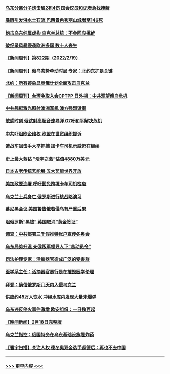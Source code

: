 #### [乌东分离分子炮击酿2死4伤 国会议员和记者急找掩蔽](../pages/prog202/a103352730.md?t=02201501) 
#### [暴雨引发洪水土石流 巴西景色秀丽山城增至146死](../pages/prog202/a103352698.md?t=02201501) 
#### [炮击乌东纯属虚构 乌克兰总统：不会回应挑衅](../pages/prog202/a103352694.md?t=02201501) 
#### [破纪录风暴侵袭欧洲多国 数十人丧生](../pages/prog202/a103352481.md?t=02201501) 
#### [【新闻周刊】第822期（2022/2/19）](../pages/prog202/a103352589.md?t=02201501) 
#### [【新闻周刊】俄乌态势牵动时局 专家：北约东扩是关键](../pages/prog202/a103352573.md?t=02201501) 
#### [北约：所有迹象显示俄计划全面攻击乌克兰](../pages/prog202/a103352566.md?t=02201501) 
#### [【新闻周刊】台湾争取入会CPTPP 日外相：中共观望俄乌危机](../pages/prog202/a103352562.md?t=02201501) 
#### [中共舰艇激光照射澳洲军机 澳方强烈谴责](../pages/prog202/a103352473.md?t=02201501) 
#### [敏感时刻 俄试射高超音速导弹 G7吁和平解决危机](../pages/prog202/a103352477.md?t=02201501) 
#### [中共吓阻欧企维权 欧盟在世贸组织提诉](../pages/prog202/a103352447.md?t=02201501) 
#### [遭战车狙击手大举抓捕 加卡车司机示威仍在继续](../pages/prog202/a103352394.md?t=02201501) 
#### [史上最大蓝钻 “浩宇之蓝”估值4880万美元](../pages/prog202/a103352001.md?t=02201501) 
#### [日本古老传统艺能展  五大艺能世界开放](../pages/prog202/a103352359.md?t=02201501) 
#### [美加政要连署 呼吁豁免跨境卡车司机检疫](../pages/prog202/a103350741.md?t=02201501) 
#### [乌克兰士兵身亡 俄罗斯进行核战略演习](../pages/prog202/a103352247.md?t=02201501) 
#### [慕尼黑会议 美国警告俄若侵乌有严重后果](../pages/prog202/a103352232.md?t=02201501) 
#### [阻俄罗斯“黑钱” 英国取消“黄金签证”](../pages/prog202/a103352090.md?t=02201501) 
#### [调查：中共部署三千假推特账户宣传冬奥会](../pages/prog202/a103352082.md?t=02201501) 
#### [乌东局势升温 亲俄叛军领导人下“总动员令”](../pages/prog202/a103352071.md?t=02201501) 
#### [司法护理专家：活摘器官造成广泛的受害群](../pages/prog202/a103351930.md?t=02201501) 
#### [医学系主任：活摘器官暴行是在摧毁医学伦理](../pages/prog202/a103351918.md?t=02201501) 
#### [拜登：确信俄罗斯几天内入侵乌克兰](../pages/prog202/a103351905.md?t=02201501) 
#### [供应约45万人饮水 冲绳水库内发现大量未爆弹](../pages/prog202/a103351906.md?t=02201501) 
#### [乌东违反停火事件激增 欧安组织：一日数百起](../pages/prog202/a103351891.md?t=02201501) 
#### [【晚间新闻】2月18日完整版](../pages/prog202/a103351752.md?t=02201501) 
#### [乌克兰指控：俄国特务在乌东基础设施埋炸药](../pages/prog202/a103351831.md?t=02201501) 
#### [【寰宇扫描】关注人权 德冬奥双金选手返德后：再也不去中国](../pages/prog202/a103351489.md?t=02201501) 

----
#### [ >>> 更早内容 <<< ](../indexes/prog202-earlier.md)
